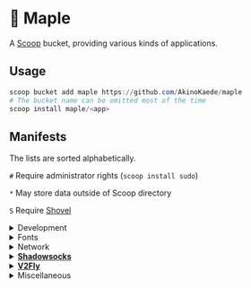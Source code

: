 # 🍁 Maple

A [Scoop](https://scoop-docs.now.sh/) bucket, providing various kinds of applications.

## Usage

```powershell
scoop bucket add maple https://github.com/AkinoKaede/maple
# The bucket name can be omitted most of the time
scoop install maple/<app>
```

## Manifests

The lists are sorted alphabetically.

`#` Require administrator rights (`scoop install sudo`)

`*` May store data outside of Scoop directory

`S` Require [Shovel](https://github.com/Ash258/Scoop-Core)

<details>
<summary>Development</strong></summary>

- [bloomrpc](https://github.com/uw-labs/bloomrpc) `*`

</details>

<details>
<summary>Fonts</strong></summary>

- [sarasagothic-term-sc-nf](https://github.com/AkinoKaede/Sarasa-Gothic-Term-SC-Nerd) `#`

</details>

<details>
<summary>Network</strong></summary>

- [nat-type-tester](https://github.com/HMBSbige/NatTypeTester)
- [xray-beta](https://github.com/XTLS/Xray-core)

</details>


<details>
<summary><strong><a href="https://shadowsocks.org">Shadowsocks</a></strong></summary>

- [obfs-local](https://github.com/shadowsocks/simple-obfs)
- [v2ray-plugin](https://github.com/shadowsocks/v2ray-plugin)

</details>

<details>
<summary><strong><a href="https://www.v2fly.org">V2Fly</a></strong></summary>

- [v2ray-beta](https://github.com/v2fly/v2ray-core)
- [v2ray-extra](https://github.com/v2fly/v2ray-core)
- [v2ray-extra-beta](https://github.com/v2fly/v2ray-core)
- [vmessconv](https://github.com/v2fly/vmessping)
- [vmessping](https://github.com/v2fly/vmessping)
- [vmessspeed](https://github.com/v2fly/vmessping)

</details>

<details>
<summary>Miscellaneous</strong></summary>

- [docker-desktop](https://www.docker.com/products/docker-desktop) `S` `*`
- [kdeconnect-nightly](https://github.com/KDE/kdeconnect-kde) `*`
- [paperang](https://www.paperang.com/) `*`
- [wsl-ssh-pageant](https://github.com/AkinoKaede/wsl-ssh-pageant)
- [wsl2-ssh-pageant](https://github.com/BlackReloaded/wsl2-ssh-pageant)

</details>
